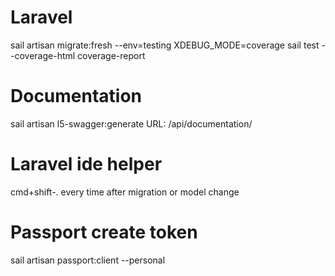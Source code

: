 # Laravel
sail artisan migrate:fresh --env=testing
XDEBUG_MODE=coverage sail test --coverage-html coverage-report

# Documentation
sail artisan l5-swagger:generate
URL: /api/documentation/

# Laravel ide helper
cmd+shift-. every time after migration or model change

# Passport create token
sail artisan passport:client --personal
